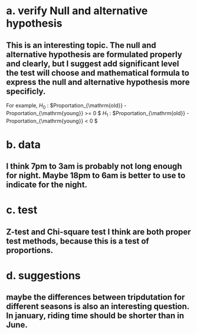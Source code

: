 # a. verify  Null and alternative hypothesis 
## This is an interesting topic. The null and alternative hypothesis are formulated properly and clearly, but I suggest add significant level the test will choose and mathematical formula to express the null and alternative hypothesis more specificly. 
For example, $H_0$ : $Proportation_{\mathrm{old}} - Proportation_{\mathrm{young}} >= 0 $
$H_1$ : $Proportation_{\mathrm{old}} - Proportation_{\mathrm{young}} < 0 $

# b. data
## I think 7pm to 3am is probably not long enough for night. Maybe 18pm to 6am is better to use to indicate for the night. 

# c. test

## Z-test and Chi-square test I think are both proper test methods, because this is a test of proportions.

# d. suggestions

## maybe the differences between tripdutation for different seasons is also an interesting question. In january, riding time should be shorter than in June.
